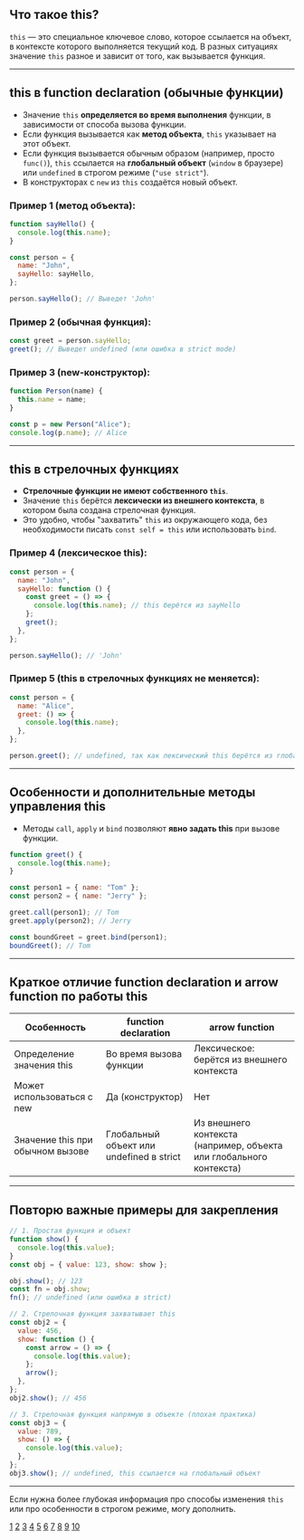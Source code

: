 ## Что такое this?

`this` — это специальное ключевое слово, которое ссылается на объект, в контексте которого выполняется текущий код. В разных ситуациях значение `this` разное и зависит от того, как вызывается функция.

---

## this в function declaration (обычные функции)

- Значение `this` **определяется во время выполнения** функции, в зависимости от способа вызова функции.
- Если функция вызывается как **метод объекта**, `this` указывает на этот объект.
- Если функция вызывается обычным образом (например, просто `func()`), `this` ссылается на **глобальный объект** (`window` в браузере) или `undefined` в строгом режиме (`"use strict"`).
- В конструкторах с `new` из `this` создаётся новый объект.

### Пример 1 (метод объекта):

```js
function sayHello() {
  console.log(this.name);
}

const person = {
  name: "John",
  sayHello: sayHello,
};

person.sayHello(); // Выведет 'John'
```

### Пример 2 (обычная функция):

```js
const greet = person.sayHello;
greet(); // Выведет undefined (или ошибка в strict mode)
```

### Пример 3 (new-конструктор):

```js
function Person(name) {
  this.name = name;
}

const p = new Person("Alice");
console.log(p.name); // Alice
```

---

## this в стрелочных функциях

- **Стрелочные функции не имеют собственного `this`**.
- Значение `this` берётся **лексически из внешнего контекста**, в котором была создана стрелочная функция.
- Это удобно, чтобы "захватить" `this` из окружающего кода, без необходимости писать `const self = this` или использовать `bind`.

### Пример 4 (лексическое this):

```js
const person = {
  name: "John",
  sayHello: function () {
    const greet = () => {
      console.log(this.name); // this берётся из sayHello
    };
    greet();
  },
};

person.sayHello(); // 'John'
```

### Пример 5 (this в стрелочных функциях не меняется):

```js
const person = {
  name: "Alice",
  greet: () => {
    console.log(this.name);
  },
};

person.greet(); // undefined, так как лексический this берётся из глобального контекста (window)
```

---

## Особенности и дополнительные методы управления this

- Методы `call`, `apply` и `bind` позволяют **явно задать this** при вызове функции.

```js
function greet() {
  console.log(this.name);
}

const person1 = { name: "Tom" };
const person2 = { name: "Jerry" };

greet.call(person1); // Tom
greet.apply(person2); // Jerry

const boundGreet = greet.bind(person1);
boundGreet(); // Tom
```

---

## Краткое отличие function declaration и arrow function по работы this

| Особенность                      | function declaration                     | arrow function                                                      |
| -------------------------------- | ---------------------------------------- | ------------------------------------------------------------------- |
| Определение значения this        | Во время вызова функции                  | Лексическое: берётся из внешнего контекста                          |
| Может использоваться с new       | Да (конструктор)                         | Нет                                                                 |
| Значение this при обычном вызове | Глобальный объект или undefined в strict | Из внешнего контекста (например, объекта или глобального контекста) |

---

## Повторю важные примеры для закрепления

```js
// 1. Простая функция и объект
function show() {
  console.log(this.value);
}
const obj = { value: 123, show: show };

obj.show(); // 123
const fn = obj.show;
fn(); // undefined (или ошибка в strict)

// 2. Стрелочная функция захватывает this
const obj2 = {
  value: 456,
  show: function () {
    const arrow = () => {
      console.log(this.value);
    };
    arrow();
  },
};
obj2.show(); // 456

// 3. Стрелочная функция напрямую в объекте (плохая практика)
const obj3 = {
  value: 789,
  show: () => {
    console.log(this.value);
  },
};
obj3.show(); // undefined, this ссылается на глобальный объект
```

---

Если нужна более глубокая информация про способы изменения `this` или про особенности в строгом режиме, могу дополнить.

[1](https://doka.guide/js/function-context/)
[2](https://code.mu/ru/javascript/manual/context/this/)
[3](https://wp-kama.ru/note/this-in-js)
[4](https://habr.com/ru/companies/otus/articles/845300/)
[5](https://tokmakov.msk.ru/blog/item/626)
[6](https://thecode.media/this/)
[7](https://purpleschool.ru/knowledge-base/article/this)
[8](https://www.youtube.com/watch?v=FGIdSlK9RhQ)
[9](https://learn.javascript.ru/bind)
[10](https://habr.com/ru/articles/515356/)
